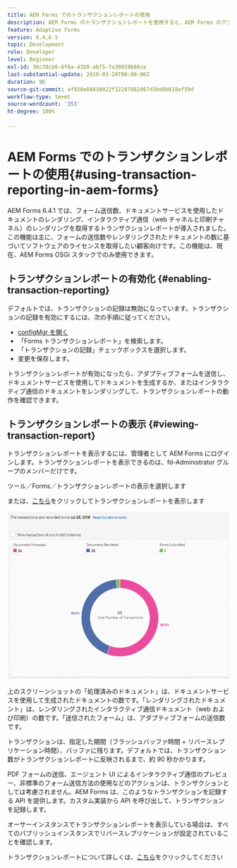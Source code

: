 ```yaml
---
title: AEM Forms でのトランザクションレポートの使用
description: AEM Forms のトランザクションレポートを使用すると、AEM Forms のデプロイメントで指定した日以降に発生したすべてのトランザクション数を保持できます。
feature: Adaptive Forms
version: 6.4,6.5
topic: Development
role: Developer
level: Beginner
exl-id: 36c38cb6-6f6a-4328-abf5-7a30059b66ce
last-substantial-update: 2019-03-20T00:00:00Z
duration: 96
source-git-commit: af928e60410022f12207082467d3bd9b818af59d
workflow-type: tm+mt
source-wordcount: '353'
ht-degree: 100%

---
```


# AEM Forms でのトランザクションレポートの使用{#using-transaction-reporting-in-aem-forms}

AEM Forms 6.4.1 では、フォーム送信数、ドキュメントサービスを使用したドキュメントのレンダリング、インタラクティブ通信（web チャネルと印刷チャネル）のレンダリングを取得するトランザクションレポートが導入されました。この機能は主に、フォームの送信数やレンダリングされたドキュメントの数に基づいてソフトウェアのライセンスを取得したい顧客向けです。この機能は、現在、AEM Forms OSGi スタックでのみ使用できます。

## トランザクションレポートの有効化 {#enabling-transaction-reporting}

デフォルトでは、トランザクションの記録は無効になっています。トランザクションの記録を有効にするには、次の手順に従ってください。

* [configMgr を開く](http://localhost:4502/system/console/configMgr)
* 「Forms トランザクションレポート」を検索します。
* 「トランザクションの記録」チェックボックスを選択します。
* 変更を保存します。

トランザクションレポートが有効になったら、アダプティブフォームを送信し、ドキュメントサービスを使用してドキュメントを生成するか、またはインタラクティブ通信のドキュメントをレンダリングして、トランザクションレポートの動作を確認できます。

## トランザクションレポートの表示 {#viewing-transaction-report}

トランザクションレポートを表示するには、管理者として AEM Forms にログインします。トランザクションレポートを表示できるのは、fd-Administrator グループのメンバーだけです。

ツール／Forms／トランザクションレポートの表示を選択します

または、[こちら](http://localhost:4502/mnt/overlay/fd/transaction/gui/content/report.html)をクリックしてトランザクションレポートを表示します

![TransactionReporting](assets/transactionreporting.gif)

上のスクリーンショットの「処理済みのドキュメント」は、ドキュメントサービスを使用して生成されたドキュメントの数です。「レンダリングされたドキュメント」は、レンダリングされたインタラクティブ通信ドキュメント（web および印刷）の数です。「送信されたフォーム」は、アダプティブフォームの送信数です。

トランザクションは、指定した期間（フラッシュバッファ時間 + リバースレプリケーション時間）、バッファに残ります。デフォルトでは、トランザクション数がトランザクションレポートに反映されるまで、約 90 秒かかります。

PDF フォームの送信、エージェント UI によるインタラクティブ通信のプレビュー、非標準のフォーム送信方法の使用などのアクションは、トランザクションとしては考慮されません。AEM Forms は、このようなトランザクションを記録する API を提供します。カスタム実装から API を呼び出して、トランザクションを記録します。

オーサーインスタンスでトランザクションレポートを表示している場合は、すべてのパブリッシュインスタンスでリバースレプリケーションが設定されていることを確認します。

トランザクションレポートについて詳しくは、[こちら](https://helpx.adobe.com/jp/experience-manager/6-4/forms/using/transaction-reports-overview.html)をクリックしてください
